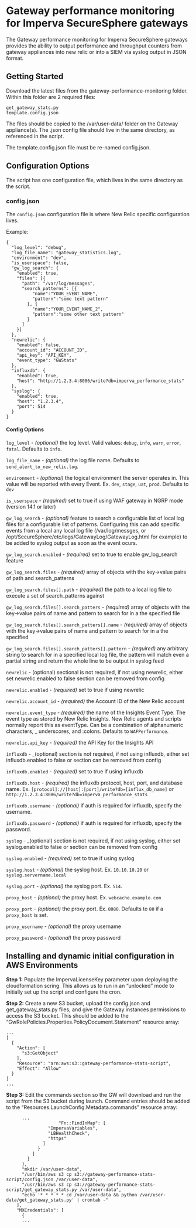 # Gateway performance monitoring for Imperva SecureSphere gateways

The Gateway performance monitoring for Imperva SecureSphere gateways provides the ability to output performance and throughput counters from gateway appliances into new relic or into a SIEM via syslog output in JSON format.

## Getting Started

Download the latest files from the gateway-performance-monitoring folder.  Within this folder are 2 required files:

```
get_gateway_stats.py
template.config.json
```

The files should be copied to the /var/user-data/ folder on the Gateway appliance(s).  The .json config file should live in the same directory, as referenced in the script. 

The template.config.json file must be re-named config.json.  

## Configuration Options ##

The script has one configuration file, which lives in the same directory as the script.

### config.json ###

The `config.json` configuration file is where New Relic specific configuration lives. 

Example:

```
{
  "log_level": "debug",
  "log_file_name": "gateway_statistics.log",
  "environment": "dev",
  "is_userspace": false, 
  "gw_log_search": {
    "enabled": true,
    "files": [{
      "path": "/var/log/messages",
      "search_patterns": [{
          "name":"YOUR_EVENT_NAME",
          "pattern":"some text pattern"
        }, {
          "name":"YOUR_EVENT_NAME_2",
          "pattern":"some other text pattern"
        }
      ]
    }]
  },
  "newrelic": {
    "enabled": false,
    "account_id": "ACCOUNT_ID",
    "api_key": "API_KEY",
    "event_type": "GWStats"
  },
  "influxdb": {
    "enabled": true,
    "host": "http://1.2.3.4:8086/write?db=imperva_performance_stats"
  },
  "syslog": {
    "enabled": true,
    "host": "1.2.3.4",
    "port": 514
  }
}
```

#### Config Options ####

`log_level` - _(optional)_ the log level. Valid values: `debug`, `info`, `warn`, `error`, `fatal`. Defaults to `info`.

`log_file_name` - _(optional)_ the log file name. Defaults to `send_alert_to_new_relic.log`.

`environment` - _(optional)_ the logical environment the server operates in.  This value will be reported with every Event.  Ex. `dev`, `stage`, `uat`, `prod`.  Defaults to `dev`

`is_userspace` - _(required)_ set to true if using WAF gateway in NGRP mode (version 14.1 or later)

`gw_log_search` - _(optional)_ feature to search a configurable list of local log files for a configurable list of patterns.  Configuring this can add specific events from a local any local log file (/var/log/messges, or /opt/SecureSphere/etc/logs/GatewayLog/GatewayLog.html for example) to be added to syslog output as soon as the event ocurs.

`gw_log_search.enabled` - _(required)_ set to true to enable gw_log_search feature

`gw_log_search.files` - _(required)_ array of objects with the key->value pairs of path and search_patterns

`gw_log_search.files[].path` - _(required)_ the path to a local log file to execute a set of search_patterns against

`gw_log_search.files[].search_patters` - _(required)_ array of objects with the key->value pairs of name and pattern to search for in a the specified file

`gw_log_search.files[].search_patters[].name` - _(required)_ array of objects with the key->value pairs of name and pattern to search for in a the specified 

`gw_log_search.files[].search_patters[].pattern` - _(required)_ any arbitrary string to search for in a specified local log file, the pattern will match even a partial string and return the whole line to be output in syslog feed 

`newrelic` - (optional) sectional is not required, if not using newrelic, either set newrelic.enabled to false section can be removed from config

`newrelic.enabled` - _(required)_ set to true if using newrelic

`newrelic.account_id` - _(required)_ the Account ID of the New Relic account

`newrelic.event_type` - _(required)_ the name of the Insights Event Type.  The event type as stored by New Relic Insights. New Relic agents and scripts normally report this as eventType. Can be a combination of alphanumeric characters, _ underscores, and :colons.  Defaults to `WAFPerformance`.

`newrelic.api_key` - _(required)_ the API Key for the Insights API

`influxdb` - _(optional) section is not required, if not using influxdb, either set influxdb.enabled to false or section can be removed from config

`influxdb.enabled` - _(required)_ set to true if using influxdb

`influxdb.host` - _(required)_ the influxdb protocol, host, port, and database name. Ex. `[protocol]://[host]:[port]/write?db=[influx_db_name]` or `http://1.2.3.4:8086/write?db=imperva_performance_stats`

`influxdb.username` - _(optional)_ if auth is required for influxdb, specify the username.

`influxdb.password` - _(optional)_ if auth is required for influxdb, specify the password.

`syslog` - _(optional) section is not required, if not using syslog, either set syslog.enabled to false or section can be removed from config

`syslog.enabled` - _(required)_ set to true if using syslog

`syslog.host` - _(optional)_ the syslog host. Ex. `10.10.10.20` or `syslog.servername.local`

`syslog.port` - _(optional)_ the syslog port. Ex. `514`. 

`proxy_host` - _(optional)_ the proxy host. Ex. `webcache.example.com`

`proxy_port` - _(optional)_ the proxy port. Ex. `8080`. Defaults to `80` if a `proxy_host` is set.

`proxy_username` - _(optional)_ the proxy username

`proxy_password` - _(optional)_ the proxy password

## Installing and dynamic initial configuration in AWS Environments

**Step 1:** Populate the ImpervaLicenseKey parameter upon deploying the cloudformation scring. This allows us to run in an “unlocked” mode to initially set up the script and configure the cron.  

**Step 2:** Create a new S3 bucket, upload the config.json and get_gateway_stats.py files, and give the Gateway instances permissions to access the S3 bucket.  This should be added to the “GwRolePolicies.Properties.PolicyDocument.Statement” resource array:
```
...
[
  {
    "Action": [
      "s3:GetObject"
    ],
    "Resource": "arn:aws:s3::gateway-performance-stats-script",
    "Effect": "Allow"
  }
]
...
```

**Step 3:** Edit the commands section so the GW will download and run the script from the S3 bucket during launch.  Command entries should be added to the “Resources.LaunchConfig.Metadata.commands” resource array:

```
      ...
                    "Fn::FindInMap": [
                "ImpervaVariables",
                "LBHealthCheck",
                "https"
              ]
            }
          ]
        ]
      },
      "mkdir /var/user-data",
      "/usr/bin/aws s3 cp s3://gateway-performance-stats-script/config.json /var/user-data",
      "/usr/bin/aws s3 cp s3://gateway-performance-stats-script/get_gateway_stats.py /var/user-data",
      "echo '* * * * * cd /var/user-data && python /var/user-data/get_gateway_stats.py' | crontab -"          	
    ],
    "MXCredentials": [
      {
      ...
```
 

 